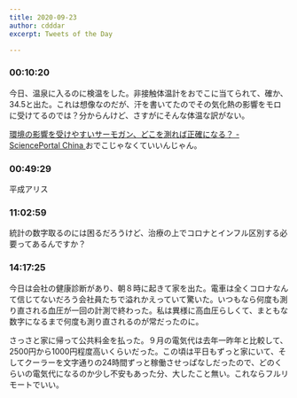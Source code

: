 ```yaml
---
title: 2020-09-23
author: cdddar
excerpt: Tweets of the Day

---
```


### 00:10:20

今日、温泉に入るのに検温をした。非接触体温計をおでこに当てられて、確か、34.5と出た。これは想像なのだが、汗を書いてたのでその気化熱の影響をモロに受けてるのでは？分からんけど、さすがにそんな体温な訳がない。

[環境の影響を受けやすいサーモガン、どこを測れば正確になる？ - SciencePortal China ](https://spc.jst.go.jp/news/200203/topic_5_02.html)
おでこじゃなくていいんじゃん。

### 00:49:29

平成アリス

### 11:02:59

統計の数字取るのには困るだろうけど、治療の上でコロナとインフル区別する必要ってあるんですか？

### 14:17:25

今日は会社の健康診断があり、朝８時に起きて家を出た。電車は全くコロナなんて信じてないだろう会社員たちで溢れかえっていて驚いた。いつもなら何度も測り直される血圧が一回の計測で終わった。私は異様に高血圧らしくて、まともな数字になるまで何度も測り直されるのが常だったのに。

さっさと家に帰って公共料金を払った。９月の電気代は去年一昨年と比較して、2500円から1000円程度高いくらいだった。この頃は平日もずっと家にいて、そしてクーラーを文字通りの24時間ずっと稼働させっぱなしだったので、どのくらいの電気代になるのか少し不安もあった分、大したこと無い。これならフルリモートでいい。
